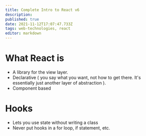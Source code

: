 ```yaml
---
title: Complete Intro to React v6
description: 
published: true
date: 2021-11-12T17:07:47.733Z
tags: web-technologies, react
editor: markdown
---
```


# What React is 
* A library for the view layer.
* Declarative ( you say what you want, not how to get there. It's essentially just another layer of abstraction ).
* Component based 

# Hooks
* Lets you use state without writing a class
* Never put hooks in a for loop, if statement, etc.